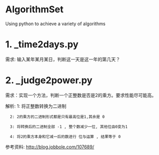 # AlgorithmSet
Using python to achieve a variety of algorithms

# 1. _time2days.py
需求: 输入某年某月某日，判断这一天是这一年的第几天？

# 2. _judge2power.py
需求：实现一个方法，判断一个正整数是否是2的乘方。要求性能尽可能高。

解析: 1: 将正整数转换为二进制

      2: 2的乘方的二进制形式都是只有最高位是1,其余是 0

      3: 将转换后的二进制全部 -1 , 整个数减少一位, 其他位由0变为1

      4: 将2的乘方本身和它减一后的数进行 位与运算 , 结果等于 0

参考资料: http://blog.jobbole.com/107689/
